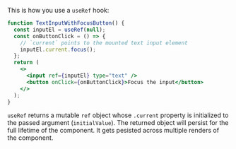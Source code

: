 
This is how you use a `useRef` hook:

```jsx
function TextInputWithFocusButton() {
  const inputEl = useRef(null);
  const onButtonClick = () => {
    // `current` points to the mounted text input element
    inputEl.current.focus();
  };
  return (
    <>
      <input ref={inputEl} type="text" />
      <button onClick={onButtonClick}>Focus the input</button>
    </>
  );
}
```

`useRef` returns a mutable `ref` object whose `.current` property is initialized to the passed argument (`initialValue`). The returned object will persist for the full lifetime of the component. It gets pesisted across multiple renders of the component.

